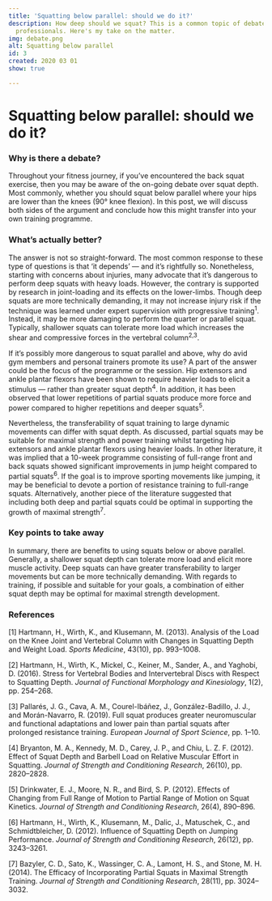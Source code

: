 ```yaml
---
title: 'Squatting below parallel: should we do it?'
description: How deep should we squat? This is a common topic of debate amongst fitness
  professionals. Here's my take on the matter.
img: debate.png
alt: Squatting below parallel
id: 3
created: 2020 03 01
show: true

---
```

# Squatting below parallel: should we do it?

### Why is there a debate?

Throughout your fitness journey, if you’ve encountered the back squat exercise, then you may be aware of the on-going debate over squat depth. Most commonly, whether you should squat below parallel where your hips are lower than the knees (90° knee flexion). In this post, we will discuss both sides of the argument and conclude how this might transfer into your own training programme.

### What’s actually better?

The answer is not so straight-forward. The most common response to these type of questions is that ‘it depends’ — and it’s rightfully so. Nonetheless, starting with concerns about injuries, many advocate that it’s dangerous to perform deep squats with heavy loads. However, the contrary is supported by research in joint-loading and its effects on the lower-limbs. Though deep squats are more technically demanding, it may not increase injury risk if the technique was learned under expert supervision with progressive training<sup>1</sup>. Instead, it may be more damaging to perform the quarter or parallel squat. Typically, shallower squats can tolerate more load which increases the shear and compressive forces in the vertebral column<sup>2,3</sup>.

If it’s possibly more dangerous to squat parallel and above, why do avid gym members and personal trainers promote its use? A part of the answer could be the focus of the programme or the session. Hip extensors and ankle plantar flexors have been shown to require heavier loads to elicit a stimulus — rather than greater squat depth<sup>4</sup>. In addition, it has been observed that lower repetitions of partial squats produce more force and power compared to higher repetitions and deeper squats<sup>5</sup>.

Nevertheless, the transferability of squat training to large dynamic movements can differ with squat depth. As discussed, partial squats may be suitable for maximal strength and power training whilst targeting hip extensors and ankle plantar flexors using heavier loads. In other literature, it was implied that a 10-week programme consisting of full-range front and back squats showed significant improvements in jump height compared to partial squats<sup>6</sup>. If the goal is to improve sporting movements like jumping, it may be beneficial to devote a portion of resistance training to full-range squats. Alternatively, another piece of the literature suggested that including both deep and partial squats could be optimal in supporting the growth of maximal strength<sup>7</sup>.

### Key points to take away

In summary, there are benefits to using squats below or above parallel. Generally, a shallower squat depth can tolerate more load and elicit more muscle activity. Deep squats can have greater transferability to larger movements but can be more technically demanding. With regards to training, if possible and suitable for your goals, a combination of either squat depth may be optimal for maximal strength development.

### References

\[1\] Hartmann, H., Wirth, K., and Klusemann, M. (2013). Analysis of the Load on the Knee Joint and Vertebral Column with Changes in Squatting Depth and Weight Load. _Sports Medicine_, 43(10), pp. 993–1008.

\[2\] Hartmann, H., Wirth, K., Mickel, C., Keiner, M., Sander, A., and Yaghobi, D. (2016). Stress for Vertebral Bodies and Intervertebral Discs with Respect to Squatting Depth. _Journal of Functional Morphology and Kinesiology_, 1(2), pp. 254–268.

\[3\] Pallarés, J. G., Cava, A. M., Courel-Ibáñez, J., González-Badillo, J. J., and Morán-Navarro, R. (2019). Full squat produces greater neuromuscular and functional adaptations and lower pain than partial squats after prolonged resistance training. _European Journal of Sport Science_, pp. 1–10.

\[4\] Bryanton, M. A., Kennedy, M. D., Carey, J. P., and Chiu, L. Z. F. (2012). Effect of Squat Depth and Barbell Load on Relative Muscular Effort in Squatting. _Journal of Strength and Conditioning Research_, 26(10), pp. 2820–2828.

\[5\] Drinkwater, E. J., Moore, N. R., and Bird, S. P. (2012). Effects of Changing from Full Range of Motion to Partial Range of Motion on Squat Kinetics. _Journal of Strength and Conditioning Research_, 26(4), 890–896.

\[6\] Hartmann, H., Wirth, K., Klusemann, M., Dalic, J., Matuschek, C., and Schmidtbleicher, D. (2012). Influence of Squatting Depth on Jumping Performance. _Journal of Strength and Conditioning Research_, 26(12), pp. 3243–3261.

\[7\] Bazyler, C. D., Sato, K., Wassinger, C. A., Lamont, H. S., and Stone, M. H. (2014). The Efficacy of Incorporating Partial Squats in Maximal Strength Training. _Journal of Strength and Conditioning Research_, 28(11), pp. 3024–3032.
